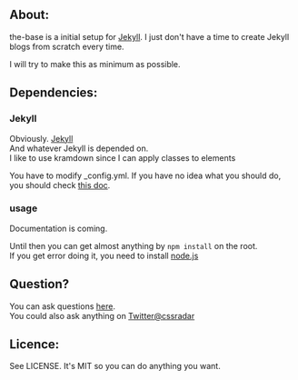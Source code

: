 ## About:

the-base is a initial setup for [Jekyll](https://github.com/mojombo/jekyll). 
I just don't have a time to create Jekyll blogs from scratch every time.

I will try to make this as minimum as possible.

## Dependencies:

### Jekyll

Obviously. [Jekyll](https://github.com/mojombo/jekyll)  
And whatever Jekyll is depended on.  
I like to use kramdown since I can apply classes to elements

You have to modify \_config.yml. If you have no idea what you should do, you should check [this doc](https://github.com/mojombo/jekyll/wiki/Configuration).

### usage

Documentation is coming.

Until then you can get almost anything by `npm install` on the root.  
If you get error doing it, you need to install [node.js](http://nodejs.org/)

## Question?

You can ask questions [here](https://github.com/studiomohawk/the-base/issues/new).  
You could also ask anything on [Twitter@cssradar](http://twitter.com/cssradar)

## Licence:

See LICENSE. It's MIT so you can do anything you want.
